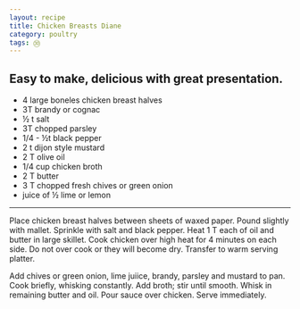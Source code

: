 ```yaml
---
layout: recipe
title: Chicken Breasts Diane
category: poultry
tags: ㉚
---
```

Easy to make, delicious with great presentation.
---
- 4 large boneles chicken breast halves
- 3T brandy or cognac
- ½ t salt
- 3T chopped parsley 
- 1/4 - ½t black pepper
- 2 t dijon style mustard
- 2 T olive oil
- 1/4 cup chicken broth
- 2 T butter
- 3 T chopped fresh chives or green onion
- juice of ½ lime or lemon
---
Place chicken breast halves between sheets of waxed paper.
Pound slightly with mallet. Sprinkle with salt and black
pepper. Heat 1 T each of oil and butter in large
skillet. Cook chicken over high heat for 4 minutes on each
side. Do not over cook or they will become dry. Transfer to
warm serving platter.

Add chives or green onion, lime juiice, brandy, parsley and mustard to
pan. Cook briefly, whisking constantly. Add broth; stir until
smooth. Whisk in remaining butter and oil. Pour sauce over
chicken. Serve immediately.
